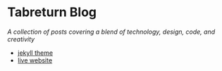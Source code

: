 # Tabreturn Blog

*A collection of posts covering a blend of technology, design, code, and creativity*

* [jekyll theme](https://github.com/tabreturn/tabreturn.jekyll.theme)
* [live website](https://tabreturn.github.io/)
